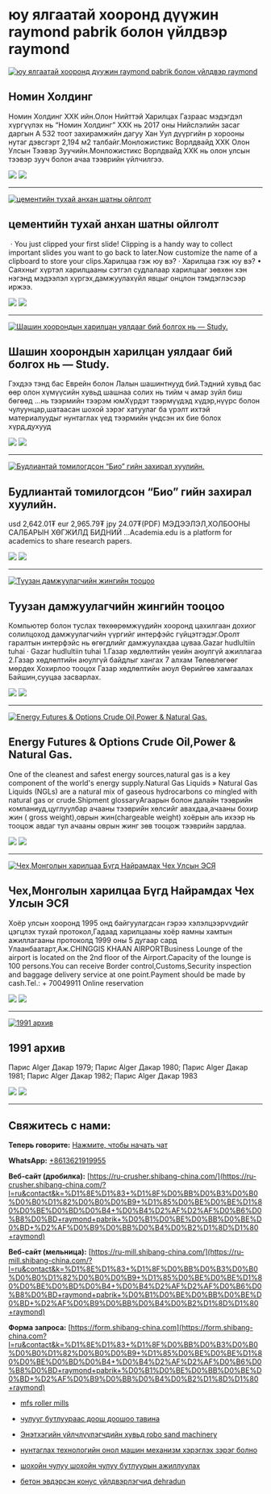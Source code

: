 # юу ялгаатай хооронд дүүжин raymond pabrik болон үйлдвэр raymond

<a href="https://swt.shibang-china.com/?l=ru&img&k=%D1%8E%D1%83+%D1%8F%D0%BB%D0%B3%D0%B0%D0%B0%D1%82%D0%B0%D0%B9+%D1%85%D0%BE%D0%BE%D1%80%D0%BE%D0%BD%D0%B4+%D0%B4%D2%AF%D2%AF%D0%B6%D0%B8%D0%BD+raymond+pabrik+%D0%B1%D0%BE%D0%BB%D0%BE%D0%BD+%D2%AF%D0%B9%D0%BB%D0%B4%D0%B2%D1%8D%D1%80+raymond" target="_blank">![юу ялгаатай хооронд дүүжин raymond pabrik болон үйлдвэр raymond](http://static.shibang-china.com/all-800x300/341.jpg)</a>

## Номин Холдинг
Номин Холдинг ХХК ийн.Олон Нийттэй Харилцах Газраас мэдэгдэл хүргүүлэх нь “Номин Холдинг” ХХК нь 2017 оны Нийслэлийн засаг даргын А 532 тоот захирамжийн дагуу Хан Уул дүүргийн р хорооны нутаг дэвсгэрт 2,194 м2 талбайг.Монложистикс Ворлдвайд ХХК Олон Улсын Тээвэр Зуучийн.Монложистикс Ворлдвайд ХХК нь олон улсын тээвэр зууч болон ачаа тээврийн үйлчилгээ.


<a href="https://whatsapp.shibangsoft.com/WhatsApp.php" target="_blank" title="WhatsApp">![](http://static.shibang-china.com/icon/whatsapp.png)</a> <a href="https://swt.shibang-china.com/?l=ru&icon&k=%D1%8E%D1%83+%D1%8F%D0%BB%D0%B3%D0%B0%D0%B0%D1%82%D0%B0%D0%B9+%D1%85%D0%BE%D0%BE%D1%80%D0%BE%D0%BD%D0%B4+%D0%B4%D2%AF%D2%AF%D0%B6%D0%B8%D0%BD+raymond+pabrik+%D0%B1%D0%BE%D0%BB%D0%BE%D0%BD+%D2%AF%D0%B9%D0%BB%D0%B4%D0%B2%D1%8D%D1%80+raymond" target="_blank">![](http://static.shibang-china.com/icon/chat-ru.png)</a>

---

<a href="https://swt.shibang-china.com/?l=ru&img&k=%D1%8E%D1%83+%D1%8F%D0%BB%D0%B3%D0%B0%D0%B0%D1%82%D0%B0%D0%B9+%D1%85%D0%BE%D0%BE%D1%80%D0%BE%D0%BD%D0%B4+%D0%B4%D2%AF%D2%AF%D0%B6%D0%B8%D0%BD+raymond+pabrik+%D0%B1%D0%BE%D0%BB%D0%BE%D0%BD+%D2%AF%D0%B9%D0%BB%D0%B4%D0%B2%D1%8D%D1%80+raymond" target="_blank">![цементийн тухай анхан шатны ойлголт](http://static.shibang-china.com/all-800x300/738.jpg)</a>

## цементийн тухай анхан шатны ойлголт
&nbsp;&#0183;&#32;You just clipped your first slide! Clipping is a handy way to collect important slides you want to go back to later.Now customize the name of a clipboard to store your clips.Харилцаа гэж юу вэ?&nbsp;&#0183;&#32;Харилцаа гэж юу вэ? • Саяхныг хүртэл харилцааны сэтгэл судлалаар харилцааг зөвхөн хэн нэгэнд мэдээлэл хүргэх,дамжуулахүйл явцыг онцлон тэмдэглэсээр иржээ.


<a href="https://whatsapp.shibangsoft.com/WhatsApp.php" target="_blank" title="WhatsApp">![](http://static.shibang-china.com/icon/whatsapp.png)</a> <a href="https://swt.shibang-china.com/?l=ru&icon&k=%D1%8E%D1%83+%D1%8F%D0%BB%D0%B3%D0%B0%D0%B0%D1%82%D0%B0%D0%B9+%D1%85%D0%BE%D0%BE%D1%80%D0%BE%D0%BD%D0%B4+%D0%B4%D2%AF%D2%AF%D0%B6%D0%B8%D0%BD+raymond+pabrik+%D0%B1%D0%BE%D0%BB%D0%BE%D0%BD+%D2%AF%D0%B9%D0%BB%D0%B4%D0%B2%D1%8D%D1%80+raymond" target="_blank">![](http://static.shibang-china.com/icon/chat-ru.png)</a>

---

<a href="https://swt.shibang-china.com/?l=ru&img&k=%D1%8E%D1%83+%D1%8F%D0%BB%D0%B3%D0%B0%D0%B0%D1%82%D0%B0%D0%B9+%D1%85%D0%BE%D0%BE%D1%80%D0%BE%D0%BD%D0%B4+%D0%B4%D2%AF%D2%AF%D0%B6%D0%B8%D0%BD+raymond+pabrik+%D0%B1%D0%BE%D0%BB%D0%BE%D0%BD+%D2%AF%D0%B9%D0%BB%D0%B4%D0%B2%D1%8D%D1%80+raymond" target="_blank">![Шашин хоорондын харилцан уялдааг бий болгох нь — Study.](http://static.shibang-china.com/all-800x300/952.jpg)</a>

## Шашин хоорондын харилцан уялдааг бий болгох нь — Study.
Гэхдээ тэнд бас Еврейн болон Лалын шашинтнууд бий.Тэдний хувьд бас өөр олон хүмүүсийн хувьд шашнаа солих нь тийм ч амар зүйл биш бөгөөд …нь тээрмийн тээрэм юмХүрдэт тээрмүүдэд хүдэр,нүүрс болон чулуунцар,шатаасан шохой зэрэг хатуулаг ба үрэлт ихтэй материалуудыг нунтаглах үед тээрмийн үндсэн их бие болох хүрд,духууд


<a href="https://whatsapp.shibangsoft.com/WhatsApp.php" target="_blank" title="WhatsApp">![](http://static.shibang-china.com/icon/whatsapp.png)</a> <a href="https://swt.shibang-china.com/?l=ru&icon&k=%D1%8E%D1%83+%D1%8F%D0%BB%D0%B3%D0%B0%D0%B0%D1%82%D0%B0%D0%B9+%D1%85%D0%BE%D0%BE%D1%80%D0%BE%D0%BD%D0%B4+%D0%B4%D2%AF%D2%AF%D0%B6%D0%B8%D0%BD+raymond+pabrik+%D0%B1%D0%BE%D0%BB%D0%BE%D0%BD+%D2%AF%D0%B9%D0%BB%D0%B4%D0%B2%D1%8D%D1%80+raymond" target="_blank">![](http://static.shibang-china.com/icon/chat-ru.png)</a>

---

<a href="https://swt.shibang-china.com/?l=ru&img&k=%D1%8E%D1%83+%D1%8F%D0%BB%D0%B3%D0%B0%D0%B0%D1%82%D0%B0%D0%B9+%D1%85%D0%BE%D0%BE%D1%80%D0%BE%D0%BD%D0%B4+%D0%B4%D2%AF%D2%AF%D0%B6%D0%B8%D0%BD+raymond+pabrik+%D0%B1%D0%BE%D0%BB%D0%BE%D0%BD+%D2%AF%D0%B9%D0%BB%D0%B4%D0%B2%D1%8D%D1%80+raymond" target="_blank">![Будлиантай томилогдсон “Био” гийн захирал хуулийн.](http://static.shibang-china.com/all-800x300/1298.jpg)</a>

## Будлиантай томилогдсон “Био” гийн захирал хуулийн.
usd 2,642.01₮ eur 2,965.79₮ jpy 24.07₮(PDF) МЭДЭЭЛЭЛ,ХОЛБООНЫ САЛБАРЫН ХӨГЖИЛД БИДНИЙ …Academia.edu is a platform for academics to share research papers.


<a href="https://whatsapp.shibangsoft.com/WhatsApp.php" target="_blank" title="WhatsApp">![](http://static.shibang-china.com/icon/whatsapp.png)</a> <a href="https://swt.shibang-china.com/?l=ru&icon&k=%D1%8E%D1%83+%D1%8F%D0%BB%D0%B3%D0%B0%D0%B0%D1%82%D0%B0%D0%B9+%D1%85%D0%BE%D0%BE%D1%80%D0%BE%D0%BD%D0%B4+%D0%B4%D2%AF%D2%AF%D0%B6%D0%B8%D0%BD+raymond+pabrik+%D0%B1%D0%BE%D0%BB%D0%BE%D0%BD+%D2%AF%D0%B9%D0%BB%D0%B4%D0%B2%D1%8D%D1%80+raymond" target="_blank">![](http://static.shibang-china.com/icon/chat-ru.png)</a>

---

<a href="https://swt.shibang-china.com/?l=ru&img&k=%D1%8E%D1%83+%D1%8F%D0%BB%D0%B3%D0%B0%D0%B0%D1%82%D0%B0%D0%B9+%D1%85%D0%BE%D0%BE%D1%80%D0%BE%D0%BD%D0%B4+%D0%B4%D2%AF%D2%AF%D0%B6%D0%B8%D0%BD+raymond+pabrik+%D0%B1%D0%BE%D0%BB%D0%BE%D0%BD+%D2%AF%D0%B9%D0%BB%D0%B4%D0%B2%D1%8D%D1%80+raymond" target="_blank">![Туузан дамжуулагчийн жингийн тооцоо](http://static.shibang-china.com/all-800x300/1466.jpg)</a>

## Туузан дамжуулагчийн жингийн тооцоо
Компьютер болон туслах төхөөрөмжүүдийн хооронд цахилгаан дохиог солилцоход дамжуулагчийн үүргийг интерфэйс гүйцэтгэдэг.Оролт гаралтын интерфэйс нь өгөгдлийг дамжуулахдаа цуваа.Gazar hudlultiin tuhai&nbsp;&#0183;&#32;Gazar hudlultiin tuhai 1.Газар хөдлөлтийн үеийн аюулгүй ажиллагаа 2.Газар хөдлөлтийн аюулгүй байдлыг хангах 7 алхам Төлөвлөгөөг мөрдөх Хохирлоо тооцох Газар хөдлөлтийн аюул Өөрийгөө хамгаалах Байшин,сууцаа засварлах.


<a href="https://whatsapp.shibangsoft.com/WhatsApp.php" target="_blank" title="WhatsApp">![](http://static.shibang-china.com/icon/whatsapp.png)</a> <a href="https://swt.shibang-china.com/?l=ru&icon&k=%D1%8E%D1%83+%D1%8F%D0%BB%D0%B3%D0%B0%D0%B0%D1%82%D0%B0%D0%B9+%D1%85%D0%BE%D0%BE%D1%80%D0%BE%D0%BD%D0%B4+%D0%B4%D2%AF%D2%AF%D0%B6%D0%B8%D0%BD+raymond+pabrik+%D0%B1%D0%BE%D0%BB%D0%BE%D0%BD+%D2%AF%D0%B9%D0%BB%D0%B4%D0%B2%D1%8D%D1%80+raymond" target="_blank">![](http://static.shibang-china.com/icon/chat-ru.png)</a>

---

<a href="https://swt.shibang-china.com/?l=ru&img&k=%D1%8E%D1%83+%D1%8F%D0%BB%D0%B3%D0%B0%D0%B0%D1%82%D0%B0%D0%B9+%D1%85%D0%BE%D0%BE%D1%80%D0%BE%D0%BD%D0%B4+%D0%B4%D2%AF%D2%AF%D0%B6%D0%B8%D0%BD+raymond+pabrik+%D0%B1%D0%BE%D0%BB%D0%BE%D0%BD+%D2%AF%D0%B9%D0%BB%D0%B4%D0%B2%D1%8D%D1%80+raymond" target="_blank">![Energy Futures &amp; Options Crude Oil,Power &amp; Natural Gas.](http://static.shibang-china.com/all-800x300/1138.jpg)</a>

## Energy Futures &amp; Options Crude Oil,Power &amp; Natural Gas.
One of the cleanest and safest energy sources,natural gas is a key component of the world's energy supply.Natural Gas Liquids &#187; Natural Gas Liquids (NGLs) are a natural mix of gaseous hydrocarbons co mingled with natural gas or crude.Shipment glossaryАгаарын болон далайн тээврийн компаниуд,цуглуулбар ачааны тээврийн хөлсийг авахдаа,ачааны бохир жин ( gross weight),оврын жин(chargeable weight) хоёрын аль ихээр нь тооцож авдаг тул ачааны оврын жинг зөв тооцож тээврийн зардлаа.


<a href="https://whatsapp.shibangsoft.com/WhatsApp.php" target="_blank" title="WhatsApp">![](http://static.shibang-china.com/icon/whatsapp.png)</a> <a href="https://swt.shibang-china.com/?l=ru&icon&k=%D1%8E%D1%83+%D1%8F%D0%BB%D0%B3%D0%B0%D0%B0%D1%82%D0%B0%D0%B9+%D1%85%D0%BE%D0%BE%D1%80%D0%BE%D0%BD%D0%B4+%D0%B4%D2%AF%D2%AF%D0%B6%D0%B8%D0%BD+raymond+pabrik+%D0%B1%D0%BE%D0%BB%D0%BE%D0%BD+%D2%AF%D0%B9%D0%BB%D0%B4%D0%B2%D1%8D%D1%80+raymond" target="_blank">![](http://static.shibang-china.com/icon/chat-ru.png)</a>

---

<a href="https://swt.shibang-china.com/?l=ru&img&k=%D1%8E%D1%83+%D1%8F%D0%BB%D0%B3%D0%B0%D0%B0%D1%82%D0%B0%D0%B9+%D1%85%D0%BE%D0%BE%D1%80%D0%BE%D0%BD%D0%B4+%D0%B4%D2%AF%D2%AF%D0%B6%D0%B8%D0%BD+raymond+pabrik+%D0%B1%D0%BE%D0%BB%D0%BE%D0%BD+%D2%AF%D0%B9%D0%BB%D0%B4%D0%B2%D1%8D%D1%80+raymond" target="_blank">![Чех,Монголын харилцаа Бүгд Найрамдах Чех Улсын ЭСЯ](http://static.shibang-china.com/all-800x300/540.jpg)</a>

## Чех,Монголын харилцаа Бүгд Найрамдах Чех Улсын ЭСЯ
Хоёр улсын хооронд 1995 онд байгуулагдсан гэрээ хэлэлцээрvvдийг цэгцлэх тухай протокол,Гадаад харилцааны хоёр яамны хамтын ажиллагааны протоколд 1999 оны 5 дугаар сард Улаанбаатарт,Аж.CHINGGIS KHAAN AIRPORTBusiness Lounge of the airport is located on the 2nd floor of the Airport.Capacity of the lounge is 100 persons.You can receive Border control,Customs,Security inspection and baggage delivery service at one point.Payment should be made by cash.Tel.: + 70049911 Online reservation


<a href="https://whatsapp.shibangsoft.com/WhatsApp.php" target="_blank" title="WhatsApp">![](http://static.shibang-china.com/icon/whatsapp.png)</a> <a href="https://swt.shibang-china.com/?l=ru&icon&k=%D1%8E%D1%83+%D1%8F%D0%BB%D0%B3%D0%B0%D0%B0%D1%82%D0%B0%D0%B9+%D1%85%D0%BE%D0%BE%D1%80%D0%BE%D0%BD%D0%B4+%D0%B4%D2%AF%D2%AF%D0%B6%D0%B8%D0%BD+raymond+pabrik+%D0%B1%D0%BE%D0%BB%D0%BE%D0%BD+%D2%AF%D0%B9%D0%BB%D0%B4%D0%B2%D1%8D%D1%80+raymond" target="_blank">![](http://static.shibang-china.com/icon/chat-ru.png)</a>

---

<a href="https://swt.shibang-china.com/?l=ru&img&k=%D1%8E%D1%83+%D1%8F%D0%BB%D0%B3%D0%B0%D0%B0%D1%82%D0%B0%D0%B9+%D1%85%D0%BE%D0%BE%D1%80%D0%BE%D0%BD%D0%B4+%D0%B4%D2%AF%D2%AF%D0%B6%D0%B8%D0%BD+raymond+pabrik+%D0%B1%D0%BE%D0%BB%D0%BE%D0%BD+%D2%AF%D0%B9%D0%BB%D0%B4%D0%B2%D1%8D%D1%80+raymond" target="_blank">![1991 архив](http://static.shibang-china.com/all-800x300/1011.jpg)</a>

## 1991 архив
Парис Alger Дакар 1979; Парис Alger Дакар 1980; Парис Alger Дакар 1981; Парис Alger Дакар 1982; Парис Alger Дакар 1983

<a href="https://whatsapp.shibangsoft.com/WhatsApp.php" target="_blank" title="WhatsApp">![](http://static.shibang-china.com/icon/whatsapp.png)</a> <a href="https://swt.shibang-china.com/?l=ru&icon&k=%D1%8E%D1%83+%D1%8F%D0%BB%D0%B3%D0%B0%D0%B0%D1%82%D0%B0%D0%B9+%D1%85%D0%BE%D0%BE%D1%80%D0%BE%D0%BD%D0%B4+%D0%B4%D2%AF%D2%AF%D0%B6%D0%B8%D0%BD+raymond+pabrik+%D0%B1%D0%BE%D0%BB%D0%BE%D0%BD+%D2%AF%D0%B9%D0%BB%D0%B4%D0%B2%D1%8D%D1%80+raymond" target="_blank">![](http://static.shibang-china.com/icon/chat-ru.png)</a>

---
## Свяжитесь с нами:

**Теперь говорите:** [Нажмите, чтобы начать чат](https://swt.shibang-china.com?l=ru&contact&k=%D1%8E%D1%83+%D1%8F%D0%BB%D0%B3%D0%B0%D0%B0%D1%82%D0%B0%D0%B9+%D1%85%D0%BE%D0%BE%D1%80%D0%BE%D0%BD%D0%B4+%D0%B4%D2%AF%D2%AF%D0%B6%D0%B8%D0%BD+raymond+pabrik+%D0%B1%D0%BE%D0%BB%D0%BE%D0%BD+%D2%AF%D0%B9%D0%BB%D0%B4%D0%B2%D1%8D%D1%80+raymond)

**WhatsApp:**  [+8613621919955](https://whatsapp.shibangsoft.com/WhatsApp.php)

**Веб-сайт (дробилка):** [https://ru-crusher.shibang-china.com/](https://ru-crusher.shibang-china.com/?l=ru&contact&k=%D1%8E%D1%83+%D1%8F%D0%BB%D0%B3%D0%B0%D0%B0%D1%82%D0%B0%D0%B9+%D1%85%D0%BE%D0%BE%D1%80%D0%BE%D0%BD%D0%B4+%D0%B4%D2%AF%D2%AF%D0%B6%D0%B8%D0%BD+raymond+pabrik+%D0%B1%D0%BE%D0%BB%D0%BE%D0%BD+%D2%AF%D0%B9%D0%BB%D0%B4%D0%B2%D1%8D%D1%80+raymond)

**Веб-сайт (мельница):** [https://ru-mill.shibang-china.com/](https://ru-mill.shibang-china.com/?l=ru&contact&k=%D1%8E%D1%83+%D1%8F%D0%BB%D0%B3%D0%B0%D0%B0%D1%82%D0%B0%D0%B9+%D1%85%D0%BE%D0%BE%D1%80%D0%BE%D0%BD%D0%B4+%D0%B4%D2%AF%D2%AF%D0%B6%D0%B8%D0%BD+raymond+pabrik+%D0%B1%D0%BE%D0%BB%D0%BE%D0%BD+%D2%AF%D0%B9%D0%BB%D0%B4%D0%B2%D1%8D%D1%80+raymond)

**Форма запроса:** [https://form.shibang-china.com](https://form.shibang-china.com?l=ru&contact&k=%D1%8E%D1%83+%D1%8F%D0%BB%D0%B3%D0%B0%D0%B0%D1%82%D0%B0%D0%B9+%D1%85%D0%BE%D0%BE%D1%80%D0%BE%D0%BD%D0%B4+%D0%B4%D2%AF%D2%AF%D0%B6%D0%B8%D0%BD+raymond+pabrik+%D0%B1%D0%BE%D0%BB%D0%BE%D0%BD+%D2%AF%D0%B9%D0%BB%D0%B4%D0%B2%D1%8D%D1%80+raymond)

* [mfs roller mills](../130/mfs%20roller%20mills.md)

* [чулууг бутлуураас доош доошоо тавина](../126/%D1%87%D1%83%D0%BB%D1%83%D1%83%D0%B3%20%D0%B1%D1%83%D1%82%D0%BB%D1%83%D1%83%D1%80%D0%B0%D0%B0%D1%81%20%D0%B4%D0%BE%D0%BE%D1%88%20%D0%B4%D0%BE%D0%BE%D1%88%D0%BE%D0%BE%20%D1%82%D0%B0%D0%B2%D0%B8%D0%BD%D0%B0.md)

* [Энэтхэгийн үйлчлүүлэгчдийн хувьд robo sand machinery](../128/%D0%AD%D0%BD%D1%8D%D1%82%D1%85%D1%8D%D0%B3%D0%B8%D0%B9%D0%BD%20%D2%AF%D0%B9%D0%BB%D1%87%D0%BB%D2%AF%D2%AF%D0%BB%D1%8D%D0%B3%D1%87%D0%B4%D0%B8%D0%B9%D0%BD%20%D1%85%D1%83%D0%B2%D1%8C%D0%B4%20robo%20sand%20machinery.md)

* [нунтаглах технологийн онол машин механизм хэрэглэх зэрэг болно](../129/%D0%BD%D1%83%D0%BD%D1%82%D0%B0%D0%B3%D0%BB%D0%B0%D1%85%20%D1%82%D0%B5%D1%85%D0%BD%D0%BE%D0%BB%D0%BE%D0%B3%D0%B8%D0%B9%D0%BD%20%D0%BE%D0%BD%D0%BE%D0%BB%20%D0%BC%D0%B0%D1%88%D0%B8%D0%BD%20%D0%BC%D0%B5%D1%85%D0%B0%D0%BD%D0%B8%D0%B7%D0%BC%20%D1%85%D1%8D%D1%80%D1%8D%D0%B3%D0%BB%D1%8D%D1%85%20%D0%B7%D1%8D%D1%80%D1%8D%D0%B3%20%D0%B1%D0%BE%D0%BB%D0%BD%D0%BE.md)

* [шохойн чулуу шохойн чулуу бутлуурын ажиллуулах](../129/%D1%88%D0%BE%D1%85%D0%BE%D0%B9%D0%BD%20%D1%87%D1%83%D0%BB%D1%83%D1%83%20%D1%88%D0%BE%D1%85%D0%BE%D0%B9%D0%BD%20%D1%87%D1%83%D0%BB%D1%83%D1%83%20%D0%B1%D1%83%D1%82%D0%BB%D1%83%D1%83%D1%80%D1%8B%D0%BD%20%D0%B0%D0%B6%D0%B8%D0%BB%D0%BB%D1%83%D1%83%D0%BB%D0%B0%D1%85.md)

* [бетон эвдэрсэн конус үйлдвэрлэгчид dehradun](../127/%D0%B1%D0%B5%D1%82%D0%BE%D0%BD%20%D1%8D%D0%B2%D0%B4%D1%8D%D1%80%D1%81%D1%8D%D0%BD%20%D0%BA%D0%BE%D0%BD%D1%83%D1%81%20%D2%AF%D0%B9%D0%BB%D0%B4%D0%B2%D1%8D%D1%80%D0%BB%D1%8D%D0%B3%D1%87%D0%B8%D0%B4%20dehradun.md)